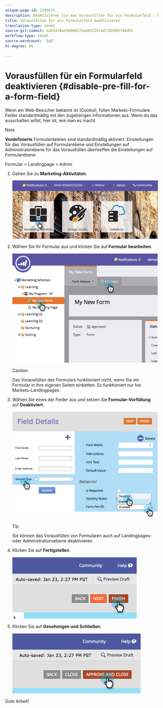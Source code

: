 ```yaml
---
unique-page-id: 2359675
description: Deaktivieren Sie das Vorausfüllen für ein Formularfeld - Marketing-Dokumente - Produktdokumentation
title: Vorausfüllen für ein Formularfeld deaktivieren
translation-type: tm+mt
source-git-commit: ed83438ae5660d172e845f25c4d72d599574bd91
workflow-type: tm+mt
source-wordcount: '142'
ht-degree: 0%

---
```



# Vorausfüllen für ein Formularfeld deaktivieren {#disable-pre-fill-for-a-form-field}

Wenn ein Web-Besucher bekannt ist (Cookie), füllen Marketo-Formulare Felder standardmäßig mit den zugehörigen Informationen aus. Wenn du das ausschalten willst, hier ist, wie man es macht.

>[!NOTE]
>
>**Vordefinierte** Formulardateien sind standardmäßig aktiviert. Einstellungen für das Vorausfüllen auf Formularebene und Einstellungen auf Administratorebene für das Vorausfüllen übertreffen die Einstellungen auf Formularebene:
>
>Formular > Landingpage > Admin

1. Gehen Sie zu **Marketing-Aktivitäten**.

   ![](assets/login-marketing-activities-7.png)

1. Wählen Sie Ihr Formular aus und klicken Sie auf **Formular bearbeiten**.

   ![](assets/image2014-9-15-14-3a26-3a46.png)

   >[!CAUTION]
   >
   >Das Vorausfüllen des Formulars funktioniert nicht, wenn Sie ein Formular in Ihre eigenen Seiten einbetten. Es funktioniert nur bei Marketo-Landingpages.

1. Wählen Sie eines der Felder aus und setzen Sie **Formular-Vorfüllung** auf **Deaktiviert**.

   ![](assets/image2014-9-15-14-3a26-3a54.png)

   >[!TIP]
   >
   >Sie können das Vorausfüllen von Formularen auch auf Landingpages- oder Administrationsebene deaktivieren.

1. Klicken Sie auf **Fertigstellen**.

   ![](assets/image2014-9-15-14-3a27-3a1.png)

1. Klicken Sie auf **Genehmigen und Schließen**.

   ![](assets/image2014-9-15-14-3a27-3a6.png)

Gute Arbeit!

